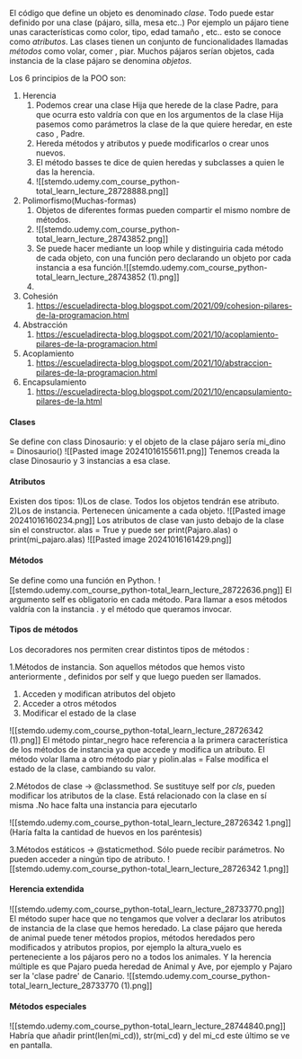 El código que define un objeto es denominado *clase*.
Todo puede estar definido por una clase (pájaro, silla, mesa etc..)
Por ejemplo un pájaro tiene unas características como color, tipo, edad tamaño , etc.. esto se conoce como *atributos*.
Las clases tienen un conjunto de funcionalidades llamadas *métodos* como volar, comer , piar.
Muchos pájaros serían objetos, cada instancia de la clase pájaro se denomina *objetos*.

Los 6 principios de la POO son:
1. Herencia
	1. Podemos crear una clase Hija que herede de la clase Padre, para que ocurra esto valdría con que en los argumentos de la clase Hija pasemos como parámetros la clase de la que quiere heredar, en este caso , Padre.
	2. Hereda métodos y atributos y puede modificarlos o crear unos nuevos.
	3. El método basses te dice de quien heredas y subclasses a quien le das la herencia.
	4. ![[stemdo.udemy.com_course_python-total_learn_lecture_28728888.png]]
2. Polimorfismo(Muchas-formas)
	1. Objetos de diferentes formas pueden compartir el mismo nombre de métodos.
	2. ![[stemdo.udemy.com_course_python-total_learn_lecture_28743852.png]]
	3. Se puede hacer mediante un loop while y distinguiria cada método de cada objeto, con una función pero declarando un objeto por cada instancia a esa función.![[stemdo.udemy.com_course_python-total_learn_lecture_28743852 (1).png]]
	4. 
3. Cohesión
	1. https://escueladirecta-blog.blogspot.com/2021/09/cohesion-pilares-de-la-programacion.html
4. Abstracción
	1. https://escueladirecta-blog.blogspot.com/2021/10/acoplamiento-pilares-de-la-programacion.html
5. Acoplamiento
	1. https://escueladirecta-blog.blogspot.com/2021/10/abstraccion-pilares-de-la-programacion.html
6. Encapsulamiento
	1. https://escueladirecta-blog.blogspot.com/2021/10/encapsulamiento-pilares-de-la.html
#### Clases
Se define con class Dinosaurio: y el objeto de la clase pájaro sería 
mi_dino = Dinosaurio()
![[Pasted image 20241016155611.png]]
Tenemos creada la clase Dinosaurio y 3 instancias a esa clase.

#### Atributos
Existen dos tipos:
1)Los de clase. Todos los objetos tendrán ese atributo.
2)Los de instancia. Pertenecen únicamente a cada objeto.
![[Pasted image 20241016160234.png]]
Los atributos de clase van justo debajo de la clase sin el constructor. 
alas = True y puede ser print(Pajaro.alas) o print(mi_pajaro.alas)
![[Pasted image 20241016161429.png]]

#### Métodos
Se define como una función en Python.
![[stemdo.udemy.com_course_python-total_learn_lecture_28722636.png]]
El argumento self es obligatorio en cada método.
Para llamar a esos métodos valdría con la instancia . y el método que queramos invocar.

#### Tipos de métodos
Los decoradores nos permiten crear distintos tipos de métodos : 

1.Métodos de instancia. Son aquellos métodos que hemos visto anteriormente , definidos por self y que luego pueden ser llamados.
1. Acceden y modifican atributos del objeto
2. Acceder a otros métodos
3. Modificar el estado de la clase

![[stemdo.udemy.com_course_python-total_learn_lecture_28726342 (1).png]]
El método pintar_negro hace referencia a la primera característica de los métodos de instancia ya que accede y modifica un atributo.
El método volar llama a otro método piar y piolin.alas = False modifica el estado de la clase, cambiando su valor.

2.Métodos de clase -> @classmethod. Se sustituye self por *cls*, pueden modificar los atributos de la clase.
Está relacionado con la clase en sí misma .No hace falta una instancia para ejecutarlo

![[stemdo.udemy.com_course_python-total_learn_lecture_28726342 1.png]]
(Haría falta la cantidad de huevos en los paréntesis)

3.Métodos estáticos -> @staticmethod. Sólo puede recibir parámetros.
No pueden acceder a ningún tipo de atributo.
![[stemdo.udemy.com_course_python-total_learn_lecture_28726342 1.png]]

#### Herencia extendida
![[stemdo.udemy.com_course_python-total_learn_lecture_28733770.png]]
El método super hace que no tengamos que volver a declarar los atributos de instancia de la clase que hemos heredado.
La clase pájaro que hereda de animal puede tener métodos propios, métodos heredados pero modificados y atributos propios, por ejemplo la altura_vuelo es perteneciente a los pájaros pero no a todos los animales.
Y la herencia múltiple es que Pajaro pueda heredad de Animal y Ave, por ejemplo y Pajaro ser la 'clase padre' de Canario.
![[stemdo.udemy.com_course_python-total_learn_lecture_28733770 (1).png]]

#### Métodos especiales 
![[stemdo.udemy.com_course_python-total_learn_lecture_28744840.png]]
Habría que añadir print(len(mi_cd)), str(mi_cd) y del mi_cd este último se ve en pantalla.
